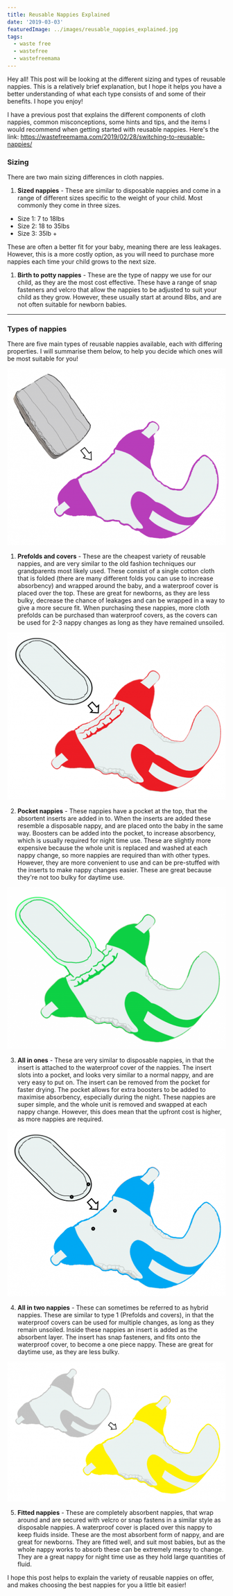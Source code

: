 ```yaml
---
title: Reusable Nappies Explained
date: '2019-03-03'
featuredImage: ../images/reusable_nappies_explained.jpg
tags:
  - waste free
  - wastefree
  - wastefreemama
---
```

Hey all! This post will be looking at the different sizing and types of reusable nappies. This is a relatively brief explanation, but I hope it helps you have a better understanding of what each type consists of and some of their benefits. I hope you enjoy!

I have a previous post that explains the different components of cloth nappies, common misconceptions, some hints and tips, and the items I would recommend when getting started with reusable nappies. Here's the link: <https://wastefreemama.com/2019/02/28/switching-to-reusable-nappies/>

### Sizing

There are two main sizing differences in cloth nappies.

1. **Sized nappies** - These are similar to disposable nappies and come in a range of different sizes specific to the weight of your child. Most commonly they come in three sizes.

* Size 1: 7 to 18lbs
* Size 2: 18 to 35lbs
* Size 3: 35lb +

These are often a better fit for your baby, meaning there are less leakages. However, this is a more costly option, as you will need to purchase more nappies each time your child grows to the next size.

1. **Birth to potty nappies** - These are the type of nappy we use for our child, as they are the most cost effective. These have a range of snap fasteners and velcro that allow the nappies to be adjusted to suit your child as they grow. However, these usually start at around 8lbs, and are not often suitable for newborn babies.

- - -

### Types of nappies

There are five main types of reusable nappies available, each with differing properties. I will summarise them below, to help you decide which ones will be most suitable for you!

![](/content/images/jg-1-1024x829.png)

1. **Prefolds and covers** - These are the cheapest variety of reusable nappies, and are very similar to the old fashion techniques our grandparents most likely used. These consist of a single cotton cloth that is folded (there are many different folds you can use to increase absorbency) and wrapped around the baby, and a waterproof cover is placed over the top. These are great for newborns, as they are less bulky, decrease the chance of leakages and can be wrapped in a way to give a more secure fit. When purchasing these nappies, more cloth prefolds can be purchased than waterproof covers, as the covers can be used for 2-3 nappy changes as long as they have remained unsoiled.

![](/content/images/untitled-1024x785.png)

2. **Pocket nappies** - These nappies have a pocket at the top, that the absortent inserts are added in to. When the inserts are added these resemble a disposable nappy, and are placed onto the baby in the same way. Boosters can be added into the pocket, to increase absorbency, which is usually required for night time use. These are slightly more expensive because the whole unit is replaced and washed at each nappy change, so more nappies are required than with other types. However, they are more convenient to use and can be pre-stuffed with the inserts to make nappy changes easier. These are great because they're not too bulky for daytime use.

![](/content/images/sdg-1024x760.png)

3. **All in ones** - These are very similar to disposable nappies, in that the insert is attached to the waterproof cover of the nappies. The insert slots into a pocket, and looks very similar to a normal nappy, and are very easy to put on. The insert can be removed from the pocket for faster drying. The pocket allows for extra boosters to be added to maximise absorbency, especially during the night. These nappies are super simple, and the whole unit is removed and swapped at each nappy change. However, this does mean that the upfront cost is higher, as more nappies are required.

![](/content/images/poo-1-1024x787.png)

4. **All in two nappies** - These can sometimes be referred to as hybrid nappies. These are similar to type 1 (Prefolds and covers), in that the waterproof covers can be used for multiple changes, as long as they remain unsoiled. Inside these nappies an insert is added as the absorbent layer. The insert has snap fasteners, and fits onto the waterproof cover, to become a one piece nappy. These are great for daytime use, as they are less bulky.

![](/content/images/hgfy-1024x655.png)

5. **Fitted nappies** - These are completely absorbent nappies, that wrap around and are secured with velcro or snap fastens in a similar style as disposable nappies. A waterproof cover is placed over this nappy to keep fluids inside. These are the most absorbent form of nappy, and are great for newborns. They are fitted well, and suit most babies, but as the whole nappy works to absorb these can be extremely messy to change. They are a great nappy for night time use as they hold large quantities of fluid.

I hope this post helps to explain the variety of reusable nappies on offer, and makes choosing the best nappies for you a little bit easier!
